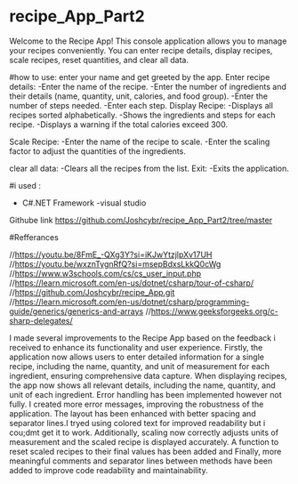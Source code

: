# recipe_App_Part2
Welcome to the Recipe App! This console application allows you to manage your recipes conveniently. You can enter recipe details, display recipes, scale recipes, reset quantities, and clear all data.

#how to use:
 enter your name and get greeted by the app.
  Enter recipe details:
-Enter the name of the recipe.
-Enter the number of ingredients and their details (name, quantity, unit, calories, and food group).
-Enter the number of steps needed.
-Enter each step.
 Display Recipe:
-Displays all recipes sorted alphabetically.
-Shows the ingredients and steps for each recipe.
-Displays a warning if the total calories exceed 300.

 Scale Recipe:
-Enter the name of the recipe to scale.
-Enter the scaling factor to adjust the quantities of the ingredients.

clear all data:
-Clears all the recipes from the list.
Exit:
-Exits the application.

#i used :
- C#.NET Framework
-visual studio


Githube link
https://github.com/Joshcybr/recipe_App_Part2/tree/master

#Refferances

//https://youtu.be/8FmE_-QXg3Y?si=iKJwYtzjlpXv17UH
//https://youtu.be/wxznTygnRfQ?si=msepBdxsLkkQ0cWg
//https://www.w3schools.com/cs/cs_user_input.php
//https://learn.microsoft.com/en-us/dotnet/csharp/tour-of-csharp/
//https://github.com/Joshcybr/recipe_App.git
//https://learn.microsoft.com/en-us/dotnet/csharp/programming-guide/generics/generics-and-arrays
//https://www.geeksforgeeks.org/c-sharp-delegates/


 I made several  improvements to the Recipe App based on the feedback i received to enhance its functionality and user experience. Firstly, the application now allows users to enter detailed information for a single recipe, including the name, quantity, and unit of measurement for each ingredient, ensuring comprehensive data capture. When displaying recipes, the app now shows all relevant details, including the name, quantity, and unit of each ingredient. Error handling has been implemented however not fully. I created more   error messages, improving the robustness of the application. The layout has been enhanced with better spacing and separator lines.I tryed using  colored text for improved readability but i cou;dmt get it to work. Additionally, scaling now correctly adjusts units of measurement and the scaled recipe is displayed accurately. A function to reset scaled recipes to their final values has been added and  Finally, more meaningful comments and separator lines between methods have been added to improve code readability and maintainability.

